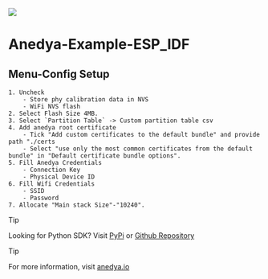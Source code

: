 [<img src="https://img.shields.io/badge/Anedya-Documentation-blue?style=for-the-badge">](https://docs.anedya.io?utm_source=github&utm_medium=link&utm_campaign=github-examples&utm_content=esp-idf)

# Anedya-Example-ESP_IDF

## Menu-Config Setup
    1. Uncheck
        - Store phy calibration data in NVS
        - WiFi NVS flash
    2. Select Flash Size 4MB.
    3. Select `Partition Table` -> Custom partition table csv
    4. Add anedya root certificate
        - Tick "Add custom certificates to the default bundle" and provide path "./certs
        - Select "use only the most common certificates from the default bundle" in "Default certificate bundle options".
    5. Fill Anedya Credentials
        - Connection Key
        - Physical Device ID
    6. Fill Wifi Credentials
        - SSID
        - Password
    7. Allocate "Main stack Size"-"10240".


> [!TIP]
> Looking for Python SDK? Visit [PyPi](https://pypi.org/project/anedya-dev-sdk/) or [Github Repository](https://github.com/anedyaio/anedya-dev-sdk-pyhton)

>[!TIP]
> For more information, visit [anedya.io](https://anedya.io/?utm_source=github&utm_medium=link&utm_campaign=github-examples&utm_content=esp-idf)